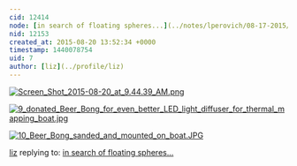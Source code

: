 ```yaml
---
cid: 12414
node: [in search of floating spheres...](../notes/lperovich/08-17-2015/in-search-of-floating-spheres)
nid: 12153
created_at: 2015-08-20 13:52:34 +0000
timestamp: 1440078754
uid: 7
author: [liz](../profile/liz)
---
```


[![Screen_Shot_2015-08-20_at_9.44.39_AM.png](https://i.publiclab.org/system/images/photos/000/011/213/medium/Screen_Shot_2015-08-20_at_9.44.39_AM.png)](https://i.publiclab.org/system/images/photos/000/011/213/original/Screen_Shot_2015-08-20_at_9.44.39_AM.png)


[![9_donated_Beer_Bong_for_even_better_LED_light_diffuser_for_thermal_mapping_boat.jpg](https://i.publiclab.org/system/images/photos/000/011/214/medium/9_donated_Beer_Bong_for_even_better_LED_light_diffuser_for_thermal_mapping_boat.jpg)](https://i.publiclab.org/system/images/photos/000/011/214/original/9_donated_Beer_Bong_for_even_better_LED_light_diffuser_for_thermal_mapping_boat.jpg)



[![10_Beer_Bong_sanded_and_mounted_on_boat.JPG](https://i.publiclab.org/system/images/photos/000/011/215/medium/10_Beer_Bong_sanded_and_mounted_on_boat.JPG)](https://i.publiclab.org/system/images/photos/000/011/215/original/10_Beer_Bong_sanded_and_mounted_on_boat.JPG)



[liz](../profile/liz) replying to: [in search of floating spheres...](../notes/lperovich/08-17-2015/in-search-of-floating-spheres)

